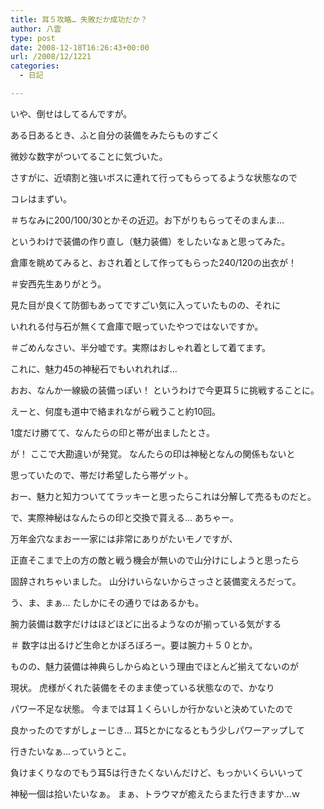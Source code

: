 ```yaml
---
title: 耳５攻略… 失敗だか成功だか？
author: 八雲
type: post
date: 2008-12-18T16:26:43+00:00
url: /2008/12/1221
categories:
  - 日記

---
```

いや、倒せはしてるんですが。

ある日あるとき、ふと自分の装備をみたらものすごく
  
微妙な数字がついてることに気づいた。
  
さすがに、近頃割と強いボスに連れて行ってもらってるような状態なので
  
コレはまずい。
  
＃ちなみに200/100/30とかその近辺。お下がりもらってそのまんま…
  
というわけで装備の作り直し（魅力装備）をしたいなぁと思ってみた。

倉庫を眺めてみると、おされ着として作ってもらった240/120の出衣が！
  
＃安西先生ありがとう。
  
見た目が良くて防御もあってですごい気に入っていたものの、それに
  
いれれる付与石が無くて倉庫で眠っていたやつではないですか。
  
＃ごめんなさい、半分嘘です。実際はおしゃれ着として着てます。

これに、魅力45の神秘石でもいれれれば…
  
おお、なんか一線級の装備っぽい！ というわけで今更耳５に挑戦することに。

えーと、何度も道中で絡まれながら戦うこと約10回。
  
1度だけ勝てて、なんたらの印と帯が出ましたとさ。
  
が！ ここで大勘違いが発覚。 なんたらの印は神秘となんの関係もないと
  
思っていたので、帯だけ希望したら帯ゲット。
  
おー、魅力と知力ついててラッキーと思ったらこれは分解して売るものだと。
  
で、実際神秘はなんたらの印と交換で貰える… あちゃー。
  
万年金穴なまおー一家には非常にありがたいモノですが、
  
正直そこまで上の方の敵と戦う機会が無いので山分けにしようと思ったら
  
固辞されちゃいました。 山分けいらないからさっさと装備変えろだって。
  
う、ま、まぁ… たしかにその通りではあるかも。

腕力装備は数字だけはほどほどに出るようなのが揃っている気がする
  
＃ 数字は出るけど生命とかぼろぼろー。要は腕力＋５０とか。
  
ものの、魅力装備は神典らしからぬという理由でほとんど揃えてないのが
  
現状。 虎様がくれた装備をそのまま使っている状態なので、かなり
  
パワー不足な状態。 今までは耳１くらいしか行かないと決めていたので
  
良かったのですがしょーじき… 耳5とかになるともう少しパワーアップして
  
行きたいなぁ…っていうとこ。

負けまくりなのでもう耳5は行きたくないんだけど、もっかいくらいいって
  
神秘一個は拾いたいなぁ。 まぁ、トラウマが癒えたらまた行きますか…ｗ